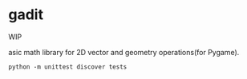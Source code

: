 # gadit
WIP

asic math library for 2D vector and geometry operations(for Pygame).


`python -m unittest discover tests`
